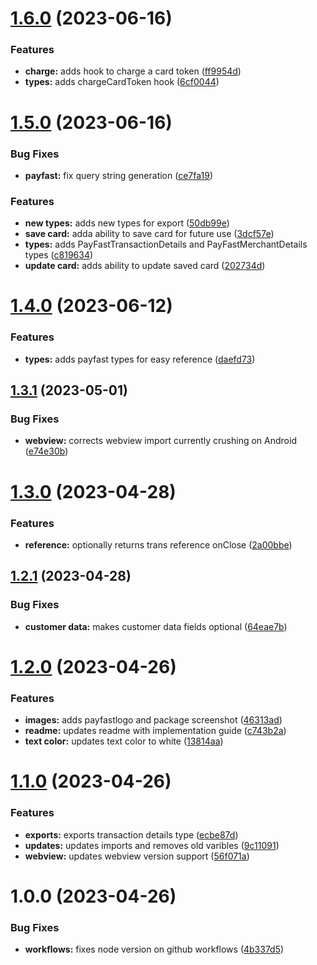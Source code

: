 # [1.6.0](https://github.com/Allmacamo/react-native-payfast-checkout/compare/v1.5.0...v1.6.0) (2023-06-16)


### Features

* **charge:** adds hook to charge a card token ([ff9954d](https://github.com/Allmacamo/react-native-payfast-checkout/commit/ff9954d32250f31c359190239e3950cd425d67ec))
* **types:** adds chargeCardToken hook ([6cf0044](https://github.com/Allmacamo/react-native-payfast-checkout/commit/6cf0044b1b99e1870902edd924a6b58c1d5c4a1d))

# [1.5.0](https://github.com/Allmacamo/react-native-payfast-checkout/compare/v1.4.0...v1.5.0) (2023-06-16)


### Bug Fixes

* **payfast:** fix query string generation ([ce7fa19](https://github.com/Allmacamo/react-native-payfast-checkout/commit/ce7fa196521e073bafd7bb2370d383cbd70c5fb2))


### Features

* **new types:** adds new types for export ([50db99e](https://github.com/Allmacamo/react-native-payfast-checkout/commit/50db99e73168588339ff834ed65ae3efea39fa63))
* **save card:** adda ability to save card for future use ([3dcf57e](https://github.com/Allmacamo/react-native-payfast-checkout/commit/3dcf57e68b70416c35d00ae81cfed2352477afa0))
* **types:** adds PayFastTransactionDetails and PayFastMerchantDetails types ([c819634](https://github.com/Allmacamo/react-native-payfast-checkout/commit/c819634d6e76f80666a631c0174a2740eb9ac2dd))
* **update card:** adds ability to update saved card ([202734d](https://github.com/Allmacamo/react-native-payfast-checkout/commit/202734d680088c8d6ab7775ed572c285061201fb))

# [1.4.0](https://github.com/Allmacamo/react-native-payfast-checkout/compare/v1.3.1...v1.4.0) (2023-06-12)


### Features

* **types:** adds payfast types for easy reference ([daefd73](https://github.com/Allmacamo/react-native-payfast-checkout/commit/daefd73b4000959847a34a2d10f672e7f4e27770))

## [1.3.1](https://github.com/Allmacamo/react-native-payfast-checkout/compare/v1.3.0...v1.3.1) (2023-05-01)


### Bug Fixes

* **webview:** corrects webview import currently crushing on Android ([e74e30b](https://github.com/Allmacamo/react-native-payfast-checkout/commit/e74e30bef6f3df4407da13d6ac7c67d6dd3afe7a))

# [1.3.0](https://github.com/Allmacamo/react-native-payfast-checkout/compare/v1.2.1...v1.3.0) (2023-04-28)


### Features

* **reference:** optionally returns trans reference onClose ([2a00bbe](https://github.com/Allmacamo/react-native-payfast-checkout/commit/2a00bbe5292ab4262097d956b71dbc5bc5303a17))

## [1.2.1](https://github.com/Allmacamo/react-native-payfast-checkout/compare/v1.2.0...v1.2.1) (2023-04-28)


### Bug Fixes

* **customer data:** makes customer data fields optional ([64eae7b](https://github.com/Allmacamo/react-native-payfast-checkout/commit/64eae7bd74cbb1da1ad039965fed6819b9c800ca))

# [1.2.0](https://github.com/Allmacamo/react-native-payfast-checkout/compare/v1.1.0...v1.2.0) (2023-04-26)


### Features

* **images:** adds payfastlogo and package screenshot ([46313ad](https://github.com/Allmacamo/react-native-payfast-checkout/commit/46313ad3736aaeb58bc280b2c02f53ac8509e547))
* **readme:** updates readme with implementation guide ([c743b2a](https://github.com/Allmacamo/react-native-payfast-checkout/commit/c743b2aea292ae49e8a024d95461a9bb82253b70))
* **text color:** updates text color to white ([13814aa](https://github.com/Allmacamo/react-native-payfast-checkout/commit/13814aa8b2c981d3a612ef9e93b94467c5220ae8))

# [1.1.0](https://github.com/Allmacamo/react-native-payfast-checkout/compare/v1.0.0...v1.1.0) (2023-04-26)


### Features

* **exports:** exports transaction details type ([ecbe87d](https://github.com/Allmacamo/react-native-payfast-checkout/commit/ecbe87db9c34d39d83edcab36b7e986bb6deeb8e))
* **updates:** updates imports and removes old varibles ([9c11091](https://github.com/Allmacamo/react-native-payfast-checkout/commit/9c11091657ea631fc4ba998610039784a3b030c0))
* **webview:** updates webview version support ([56f071a](https://github.com/Allmacamo/react-native-payfast-checkout/commit/56f071a8b5c7c92bb85b7fc6dd3c4c6cfcbcd0be))

# 1.0.0 (2023-04-26)


### Bug Fixes

* **workflows:** fixes node version on github workflows ([4b337d5](https://github.com/Allmacamo/react-native-payfast-checkout/commit/4b337d5893fcbdbd0f2de28dcfb4b577d9bf3877))
